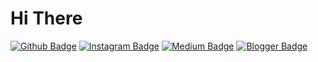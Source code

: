 # Hi There 

<!--
**main-hesflay/about-me is a _specical_ repository bacause its `README.md` (this file) appers you on your GitHub Profile**

Here are some ideas to get you started:

-
-
-
-



Github stats 2](https://github-readme-stats.vercel.app/api?username=main-hesflay&show_icons=true&theme=radical)



-->



[![Github Badge](https://img.shields.io/badge/-Github-000?style=quare&labelColor=000&logo=Github&logoColor=white&link=link)](link) 
[![Instagram Badge](https://img.shields.io/badge/-Instagram-C13584?style=flat-quare&labelColor=C13584&logo=instagram&logoColor=white&link=link)](link) 
[![Medium Badge](https://img.shields.io/badge/-Medium-757575?style=flat-quare&labelColor=757575&logo=Medium&logoColor=white&link=link)](link) 
[![Blogger Badge](https://img.shields.io/badge/-Blogger-FF9800?style=flat-quare&labelColor=FF9800&logo=Blogger&logoColor=white&link=link)](link)
